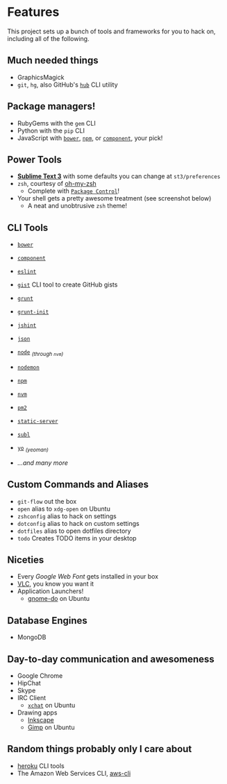 # Features

This project sets up a bunch of tools and frameworks for you to hack on, including all of the following.

## Much needed things

- GraphicsMagick
- `git`, `hg`, also GitHub's [`hub`](http://hub.github.com/) CLI utility

## Package managers!

- RubyGems with the `gem` CLI
- Python with the `pip` CLI
- JavaScript with [`bower`](http://bower.io/), [`npm`](http://npmjs.org/), or [`component`](http://component.io/), your pick!

## Power Tools

- [**Sublime Text 3**](http://www.sublimetext.com/3) with some defaults you can change at `st3/preferences`
- `zsh`, courtesy of [oh-my-zsh](https://github.com/robbyrussell/oh-my-zsh "A community-driven framework for managing your zsh configuration")
    - Complete with [`Package Control`](https://sublime.wbond.net/)!
- Your shell gets a pretty awesome treatment (see screenshot below)
    - A neat and unobtrusive `zsh` theme!

## CLI Tools

- [`bower`](https://github.com/bower/bower)
- [`component`](https://github.com/component/component)
- [`eslint`](https://github.com/nzakas/eslint)
- [`gist`](https://github.com/defunkt/gist) CLI tool to create GitHub gists
- [`grunt`](http://gruntjs.com/)
- [`grunt-init`](https://github.com/gruntjs/grunt-init)
- [`jshint`](http://www.jshint.com/)
- [`json`](https://github.com/zpoley/json-command)
- [`node`](http://nodejs.org) <sub>_(through `nvm`)_</sub>
- [`nodemon`](https://github.com/remy/nodemon)
- [`npm`](http://npmjs.org/)
- [`nvm`](https://github.com/creationix/nvm)
- [`pm2`](https://github.com/Unitech/pm2)
- [`static-server`](https://github.com/nbluis/static-server)
- [`subl`](http://www.sublimetext.com/3)
- [`yo`](https://github.com/yeoman/yo) <sub>_(yeoman)_</sub>

- _...and many more_

## Custom Commands and Aliases

- `git-flow` out the box
- `open` alias to `xdg-open` on Ubuntu
- `zshconfig` alias to hack on settings
- `dotconfig` alias to hack on custom settings
- `dotfiles` alias to open dotfiles directory
- `todo` Creates TODO items in your desktop

## Niceties

- Every _Google Web Font_ gets installed in your box
- [VLC](http://www.videolan.org/vlc/index.html), you know you want it
- Application Launchers!
    - [gnome-do](https://launchpad.net/do) on Ubuntu

## Database Engines

- MongoDB

## Day-to-day communication and awesomeness

- Google Chrome
- HipChat
- Skype
- IRC Client
    - [`xchat`](https://apps.ubuntu.com/cat/applications/precise/xchat/) on Ubuntu
- Drawing apps
    - [Inkscape](http://inkscape.org/en/)
    - [Gimp](http://www.gimp.org/) on Ubuntu

## Random things probably only I care about

- [heroku](https://toolbelt.heroku.com/) CLI tools
- The Amazon Web Services CLI, [aws-cli](http://aws.amazon.com/cli/)
